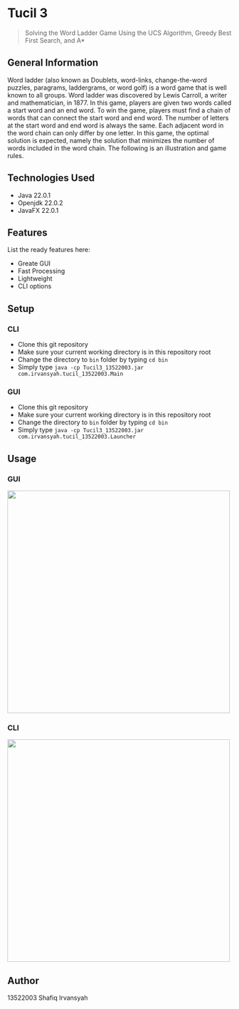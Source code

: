 # Tucil 3
> Solving the Word Ladder Game Using the UCS Algorithm, Greedy Best First Search, and A*

## General Information
Word ladder (also known as Doublets, word-links, change-the-word puzzles, paragrams, laddergrams, or word golf) is a word game that is well known to all groups. Word ladder was discovered by Lewis Carroll, a writer and mathematician, in 1877. In this game, players are given two words called a start word and an end word. To win the game, players must find a chain of words that can connect the start word and end word. The number of letters at the start word and end word is always the same. Each adjacent word in the word chain can only differ by one letter. In this game, the optimal solution is expected, namely the solution that minimizes the number of words included in the word chain. The following is an illustration and game rules.

<!-- You don't have to answer all the questions - just the ones relevant to your project. -->


## Technologies Used
- Java 22.0.1
- Openjdk 22.0.2
- JavaFX 22.0.1

## Features
List the ready features here:
- Greate GUI
- Fast Processing
- Lightweight
- CLI options

## Setup


### CLI
- Clone this git repository
- Make sure your current working directory is in this repository root
- Change the directory to `bin` folder by typing `cd bin`
- Simply type `java -cp Tucil3_13522003.jar com.irvansyah.tucil_13522003.Main`
  
  
### GUI
- Clone this git repository
- Make sure your current working directory is in this repository root
- Change the directory to `bin` folder by typing `cd bin`
- Simply type `java -cp Tucil3_13522003.jar com.irvansyah.tucil_13522003.Launcher`
  

## Usage
### GUI
<img src="https://github.com/shafiqIrv/Tucil3_13522003/assets/68421940/23298171-ded9-4d64-b52d-c68ee0b7cebd" width="500">

### CLI
<img src="https://github.com/shafiqIrv/Tucil3_13522003/assets/68421940/3c1d7e86-4c33-4883-b0ba-cc9194d3a013" width="500">



## Author
13522003	Shafiq Irvansyah

<!-- Optional -->
<!-- ## License -->
<!-- This project is open source and available under the [... License](). -->

<!-- You don't have to include all sections - just the one's relevant to your project -->

